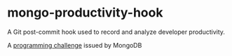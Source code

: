 mongo-productivity-hook
=======================

A Git post-commit hook used to record and analyze developer productivity.

A [programming challenge](https://www.mindsumo.com/contests/help-mongodb-track-our-productivity) issued by MongoDB